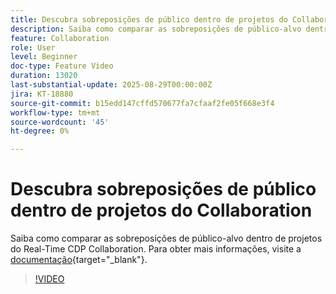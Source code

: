 ```yaml
---
title: Descubra sobreposições de público dentro de projetos do Collaboration
description: Saiba como comparar as sobreposições de público-alvo dentro de projetos do Real-Time CDP Collaboration.
feature: Collaboration
role: User
level: Beginner
doc-type: Feature Video
duration: 13020
last-substantial-update: 2025-08-29T00:00:00Z
jira: KT-18880
source-git-commit: b15edd147cffd570677fa7cfaaf2fe05f668e3f4
workflow-type: tm+mt
source-wordcount: '45'
ht-degree: 0%

---
```



# Descubra sobreposições de público dentro de projetos do Collaboration

Saiba como comparar as sobreposições de público-alvo dentro de projetos do Real-Time CDP Collaboration. Para obter mais informações, visite a [documentação](https://experienceleague.adobe.com/en/docs/real-time-cdp-collaboration/using/collaborate/discover){target="_blank"}.

>[!VIDEO](https://video.tv.adobe.com/v/3471675/?learn=on&enablevpops)

